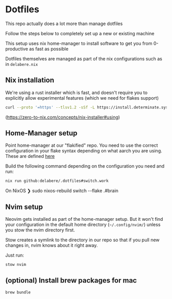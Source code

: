 # Dotfiles
This repo actually does a lot more than manage dotfiles

Follow the steps below to completely set up a new or existing machine


This setup uses nix home-manager to install software to get you from 0-productive as fast as possible

Dotfiles themselves are managed as part of the nix configurations such as in `delabere.nix`

## Nix installation
We're using a rust installer which is fast, and doesn't require you to explicitly allow experimental features (which we need for flakes support)
```sh
curl --proto '=https' --tlsv1.2 -sSf -L https://install.determinate.systems/nix | sh -s -- install
```
(https://zero-to-nix.com/concepts/nix-installer#using)

## Home-Manager setup
Point home-manager at our "flakified" repo. You need to use the correct configuration in your flake syntax depending on what aarch you are using.
These are defined [here](https://github.com/delabere/.dotfiles/blob/89ff1dcf20294a49e08580f7b323e96d47173cec/flake.nix#L34-L37)

Build the following command depending on the configuration you need and run:
```sh
nix run github:delabere/.dotfiles#switch.work
```

On NixOS
❯ sudo nixos-rebuild switch --flake .#brain

## Nvim setup
Neovim gets installed as part of the home-manager setup. But it won't find your configuration in the default home directory (`~/.config/nvim/`) unless you stow the nvim directory first.

Stow creates a symlink to the directory in our repo so that if you pull new changes in, nvim knows about it right away.

Just run:
```sh
stow nvim
```

## (optional) Install brew packages for mac
```sh
brew bundle
```
